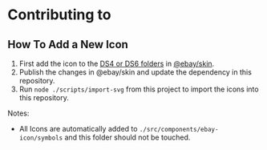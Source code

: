 # Contributing to <ebay-icon>

## How To Add a New Icon
 1. First add the icon to the [DS4 or DS6 folders](https://github.com/eBay/skin/tree/master/src/svg) in [@ebay/skin](https://github.com/eBay/skin).
 2. Publish the changes in @ebay/skin and update the dependency in this repository.
 3. Run `node ./scripts/import-svg` from this project to import the icons into this repository.

Notes:

* All Icons are automatically added to `./src/components/ebay-icon/symbols` and this folder should not be touched.
